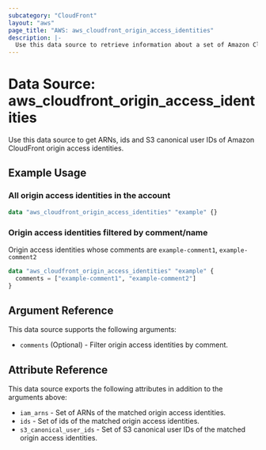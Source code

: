 ```yaml
---
subcategory: "CloudFront"
layout: "aws"
page_title: "AWS: aws_cloudfront_origin_access_identities"
description: |-
  Use this data source to retrieve information about a set of Amazon CloudFront origin access identities.
---
```


# Data Source: aws_cloudfront_origin_access_identities

Use this data source to get ARNs, ids and S3 canonical user IDs of Amazon CloudFront origin access identities.

## Example Usage

### All origin access identities in the account

```terraform
data "aws_cloudfront_origin_access_identities" "example" {}
```

### Origin access identities filtered by comment/name

Origin access identities whose comments are `example-comment1`, `example-comment2`

```terraform
data "aws_cloudfront_origin_access_identities" "example" {
  comments = ["example-comment1", "example-comment2"]
}
```

## Argument Reference

This data source supports the following arguments:

* `comments` (Optional) - Filter origin access identities by comment.

## Attribute Reference

This data source exports the following attributes in addition to the arguments above:

* `iam_arns` - Set of ARNs of the matched origin access identities.
* `ids` - Set of ids of the matched origin access identities.
* `s3_canonical_user_ids` - Set of S3 canonical user IDs of the matched origin access identities.
